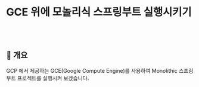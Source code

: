 # GCE 위에 모놀리식 스프링부트 실행시키기

<br/><br/>


## :speech_balloon: 개요
GCP 에서 제공하는 GCE(Google Compute Engine)를 사용하여 Monolithic 스프링 부트 프로젝트를 실행시켜 보겠습니다.

<br/><br/>

## 